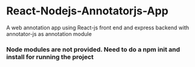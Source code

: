 # React-Nodejs-Annotatorjs-App
A web annotation app using React-js front end and express backend with annotator-js as annotation module

### Node modules are not provided. Need to do a npm init and install for running the project
